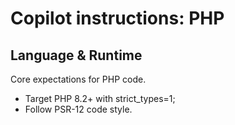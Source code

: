 # Copilot instructions: PHP

<!-- generated by ai-instructions-pilot: sets: php -->

## Language & Runtime

Core expectations for PHP code.

- Target PHP 8.2+ with strict_types=1;
- Follow PSR-12 code style.

